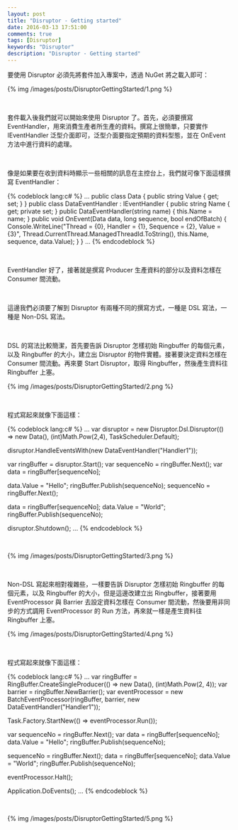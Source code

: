 ```yaml
---
layout: post
title: "Disruptor - Getting started"
date: 2016-03-13 17:51:00
comments: true
tags: [Disruptor]
keywords: "Disruptor"
description: "Disruptor - Getting started"
---
```


要使用 Disruptor 必須先將套件加入專案中，透過 NuGet 將之載入即可：  

<!-- More -->

{% img /images/posts/DisruptorGettingStarted/1.png %}

<br/>


套件載入後我們就可以開始來使用 Disruptor 了。首先，必須要撰寫 EventHandler，用來消費生產者所生產的資料。撰寫上很簡單，只要實作 IEventHandler 泛型介面即可，泛型介面要指定預期的資料型態，並在 OnEvent 方法中進行資料的處理。  

<br/>


像是如果要在收到資料時顯示一些相關的訊息在主控台上，我們就可像下面這樣撰寫 EventHandler：  

{% codeblock lang:c# %}
... 
public class Data { 
    public string Value { get; set; } 
} 
public class DataEventHandler : IEventHandler<Data> 
{ 
    public string Name { get; private set; } 
    public DataEventHandler(string name) { 
        this.Name = name; 
    } 
    public void OnEvent(Data data, long sequence, bool endOfBatch) { 
        Console.WriteLine("Thread = {0}, Handler = {1}, Sequence = {2}, Value = {3}", Thread.CurrentThread.ManagedThreadId.ToString(), this.Name, sequence, data.Value); 
    } 
} 
...
{% endcodeblock %}

<br/>


EventHandler 好了，接著就是撰寫 Producer 生產資料的部分以及資料怎樣在 Consumer 間流動。  

<br/>


這邊我們必須要了解到 Disruptor 有兩種不同的撰寫方式，一種是 DSL 寫法，一種是 Non-DSL 寫法。  

<br/>


DSL 的寫法比較簡潔，首先要告訴 Disruptor 怎樣初始 Ringbuffer 的每個元素，以及 Ringbuffer 的大小，建立出 Disruptor 的物件實體。接著要決定資料怎樣在 Consumer 間流動。再來要 Start Disruptor，取得 Ringbuffer，然後產生資料往 Ringbuffer 上塞。  

{% img /images/posts/DisruptorGettingStarted/2.png %}

<br/>


程式寫起來就像下面這樣：  

{% codeblock lang:c# %}
... 
var disruptor = new Disruptor.Dsl.Disruptor<Data>(() => new Data(), (int)Math.Pow(2,4), TaskScheduler.Default); 

disruptor.HandleEventsWith(new DataEventHandler("Handler1")); 

var ringBuffer = disruptor.Start(); 
var sequenceNo = ringBuffer.Next(); 
var data = ringBuffer[sequenceNo]; 

data.Value = "Hello"; 
ringBuffer.Publish(sequenceNo); 
sequenceNo = ringBuffer.Next(); 

data = ringBuffer[sequenceNo]; 
data.Value = "World"; 
ringBuffer.Publish(sequenceNo); 

disruptor.Shutdown(); 
...
{% endcodeblock %}

<br/>


{% img /images/posts/DisruptorGettingStarted/3.png %}

<br/>


Non-DSL 寫起來相對複雜些，一樣要告訴 Disruptor 怎樣初始 Ringbuffer 的每個元素，以及 Ringbuffer 的大小，但是這邊改建立出 Ringbuffer，接著要用 EventProcessor 與 Barrier 去設定資料怎樣在 Consumer 間流動，然後要用非同步的方式調用 EventProcessor 的 Run 方法，再來就一樣是產生資料往 Ringbuffer 上塞。  

{% img /images/posts/DisruptorGettingStarted/4.png %}

<br/>


程式寫起來就像下面這樣：  

{% codeblock lang:c# %}
... 
var ringBuffer = RingBuffer<Data>.CreateSingleProducer(() => new Data(), (int)Math.Pow(2, 4)); 
var barrier = ringBuffer.NewBarrier(); 
var eventProcessor = new BatchEventProcessor<Data>(ringBuffer, barrier, new DataEventHandler("Handler1")); 

Task.Factory.StartNew(() => eventProcessor.Run()); 

var sequenceNo = ringBuffer.Next(); 
var data = ringBuffer[sequenceNo]; 
data.Value = "Hello"; 
ringBuffer.Publish(sequenceNo); 

sequenceNo = ringBuffer.Next(); 
data = ringBuffer[sequenceNo]; 
data.Value = "World"; 
ringBuffer.Publish(sequenceNo); 

eventProcessor.Halt(); 

Application.DoEvents(); 
...
{% endcodeblock %}

<br/>


{% img /images/posts/DisruptorGettingStarted/5.png %}

<br/>
